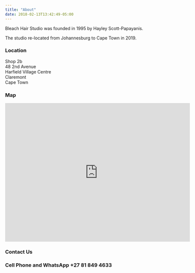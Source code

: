 ```yaml
---
title: "About"
date: 2018-02-13T13:42:49-05:00
---
```


Bleach Hair Studio was founded in 1995 by Hayley Scott-Papayanis.   

The studio re-located from Johannesburg to Cape Town in 2019.

<h3>Location</h3>
Shop 2b  <br> 
48 2nd Avenue  <br>  
Harfield Village Centre  <br> 
Claremont  <br> 
Cape Town  <br> 

<h3>Map</h3>

<iframe src="https://www.google.com/maps/embed?pb=!1m18!1m12!1m3!1d3308.1942540985888!2d18.471924715213323!3d-33.98754388062351!2m3!1f0!2f0!3f0!3m2!1i1024!2i768!4f13.1!3m3!1m2!1s0x1dcc42d8bbad52bb%3A0xac3816927f96484e!2s48%202nd%20Ave%2C%20Claremont%2C%20Cape%20Town%2C%207708!5e0!3m2!1sen!2sza!4v1577089455223!5m2!1sen!2sza" width="600" height="450" frameborder="0" style="border:0;" allowfullscreen=""></iframe>

<h3>Contact Us<h3>

Cell Phone and WhatsApp +27 81 849 4633
